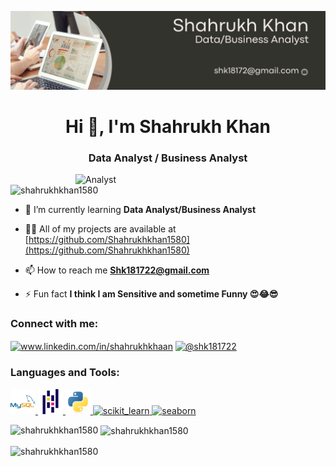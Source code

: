 ![logo](https://github.com/Shahrukhkhan1580/Shahrukhkhan1580/blob/main/Black%20%26%20White%20Modern%20Minimalist%20Data%20Analyst%20LinkedIn%20Banner.png)
<h1 align="center">Hi 👋, I'm Shahrukh Khan</h1>
<h3 align="center">Data Analyst / Business Analyst</h3>

<img align="right" alt="Analyst" width="400" src="https://chools.in/wp-content/uploads/data-science-2-1.gif">

<p align="left"> <img src="https://komarev.com/ghpvc/?username=shahrukhkhan1580&label=Profile%20views&color=0e75b6&style=flat" alt="shahrukhkhan1580" /> </p>

- 🌱 I’m currently learning **Data Analyst/Business Analyst**

- 👨‍💻 All of my projects are available at [https://github.com/Shahrukhkhan1580](https://github.com/Shahrukhkhan1580)

- 📫 How to reach me **Shk181722@gmail.com**

- ⚡ Fun fact **I think I am Sensitive and sometime Funny 😍😂😎**

<h3 align="left">Connect with me:</h3>
<p align="left">
<a href="https://linkedin.com/in/www.linkedin.com/in/shahrukhkhaan" target="blank"><img align="center" src="https://raw.githubusercontent.com/rahuldkjain/github-profile-readme-generator/master/src/images/icons/Social/linked-in-alt.svg" alt="www.linkedin.com/in/shahrukhkhaan" height="30" width="40" /></a>
<a href="https://www.hackerrank.com/@shk181722" target="blank"><img align="center" src="https://raw.githubusercontent.com/rahuldkjain/github-profile-readme-generator/master/src/images/icons/Social/hackerrank.svg" alt="@shk181722" height="30" width="40" /></a>
</p>

<h3 align="left">Languages and Tools:</h3>
<p align="left"> <a href="https://www.mysql.com/" target="_blank" rel="noreferrer"> <img src="https://raw.githubusercontent.com/devicons/devicon/master/icons/mysql/mysql-original-wordmark.svg" alt="mysql" width="40" height="40"/> </a> <a href="https://pandas.pydata.org/" target="_blank" rel="noreferrer"> <img src="https://raw.githubusercontent.com/devicons/devicon/2ae2a900d2f041da66e950e4d48052658d850630/icons/pandas/pandas-original.svg" alt="pandas" width="40" height="40"/> </a> <a href="https://www.python.org" target="_blank" rel="noreferrer"> <img src="https://raw.githubusercontent.com/devicons/devicon/master/icons/python/python-original.svg" alt="python" width="40" height="40"/> </a> <a href="https://scikit-learn.org/" target="_blank" rel="noreferrer"> <img src="https://upload.wikimedia.org/wikipedia/commons/0/05/Scikit_learn_logo_small.svg" alt="scikit_learn" width="40" height="40"/> </a> <a href="https://seaborn.pydata.org/" target="_blank" rel="noreferrer"> <img src="https://seaborn.pydata.org/_images/logo-mark-lightbg.svg" alt="seaborn" width="40" height="40"/> </a> </p>

<p><img align="left" src="https://github-readme-stats.vercel.app/api/top-langs?username=shahrukhkhan1580&show_icons=true&locale=en&layout=compact" alt="shahrukhkhan1580" /></p>

<p>&nbsp;<img align="center" src="https://github-readme-stats.vercel.app/api?username=shahrukhkhan1580&show_icons=true&locale=en" alt="shahrukhkhan1580" /></p>

<p><img align="center" src="https://github-readme-streak-stats.herokuapp.com/?user=shahrukhkhan1580&" alt="shahrukhkhan1580" /></p>

